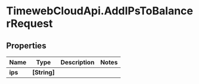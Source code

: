 # TimewebCloudApi.AddIPsToBalancerRequest

## Properties

Name | Type | Description | Notes
------------ | ------------- | ------------- | -------------
**ips** | **[String]** |  | 


